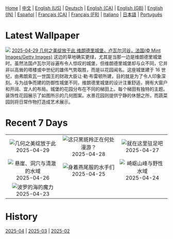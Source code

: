 [Home](../README.md) | [中文](zh-CN.md) | [English (US)](en-US.md) | [Deutsch](de-DE.md) | [English (CA)](en-CA.md) | [English (GB)](en-GB.md) | [English (IN)](en-IN.md) | [Español](es-ES.md) | [Français (CA)](fr-CA.md) | [Français (FR)](fr-FR.md) | [Italiano](it-IT.md) | [日本語](ja-JP.md) | [Português](pt-BR.md)

# Latest Wallpaper
![](https://www.bing.com/th?id=OHR.GardensVillandry_ZH-CN3660934263_UHD.jpg)
[2025-04-29 几何之美绽放于此 维朗德里城堡，卢瓦尔河谷，法国(© Mint Images/Getty Images)](https://www.bing.com/th?id=OHR.GardensVillandry_ZH-CN3660934263_UHD.jpg)
这边的草地确实更绿，尤其是当那一边是维朗德里城堡时。虽然法国卢瓦尔河谷遍布令人惊叹的城堡，但维朗德里城堡却与众不同，它并非以高耸的塔楼或中世纪的雄伟气势取胜，而是以花园闻名。这座城堡建于 16 世纪，由弗朗索瓦一世国王的财政大臣让·勒·布雷顿所建，目的就是为了令人印象深刻。与为战争而建的防御性城堡不同，维朗德里城堡的设计注重舒适，拥有大窗户和开阔、宜人的布局。城堡的花园分布在不同的梯田上。每个梯田有独特的主题。装饰性花园展示了如图所示的几何图案。水景花园则提供宁静的休憩之所，而蔬菜园则将日常作物打造成艺术展示。

# Recent 7 Days
|  |  |  |
|:---:|:---:|:---:|
| ![](https://www.bing.com/th?id=OHR.GardensVillandry_ZH-CN3660934263_400x240.jpg "几何之美绽放于此") 2025-04-29 | ![](https://www.bing.com/th?id=OHR.OrangeImpala_ZH-CN3417660107_400x240.jpg "这只黑斑羚正在何处漫游？") 2025-04-28 | ![](https://www.bing.com/th?id=OHR.RedwoodGrove_ZH-CN3339576686_400x240.jpg "就在这里驻足吧") 2025-04-27 |
| ![](https://www.bing.com/th?id=OHR.BrucePeninsula_ZH-CN3258296517_400x240.jpg "悬崖、洞穴与清澈的水域") 2025-04-26 | ![](https://www.bing.com/th?id=OHR.MagellanicPenguin_ZH-CN3177950090_400x240.jpg "身着燕尾服的水手们") 2025-04-25 | ![](https://www.bing.com/th?id=OHR.KenaiSpires_ZH-CN3045699778_400x240.jpg "崎岖山峰与野性水域") 2025-04-24 |
| ![](https://www.bing.com/th?id=OHR.BeachChairsSteinwarder_ZH-CN2947390092_400x240.jpg "波罗的海的魔力") 2025-04-23 |  |  |

# History
[2025-04](../archives/wallpaper/zh-CN/w_2025_04.md) | [2025-03](../archives/wallpaper/zh-CN/w_2025_03.md) | [2025-02](../archives/wallpaper/zh-CN/w_2025_02.md)
